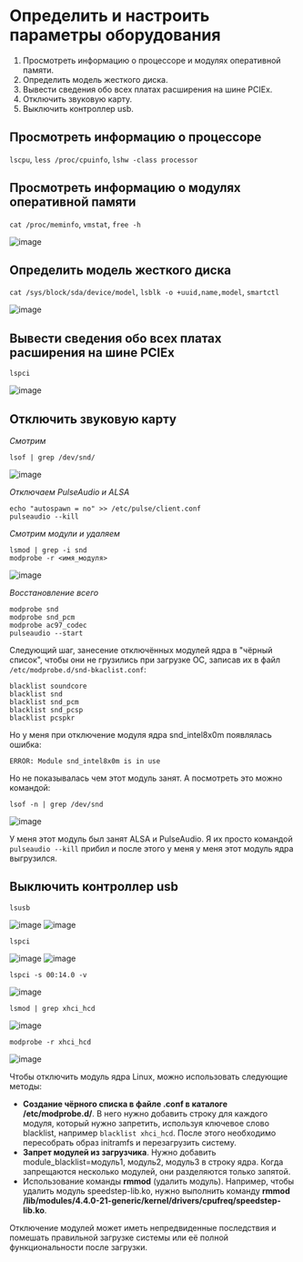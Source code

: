 # Определить и настроить параметры оборудования

1) Просмотреть информацию о процессоре и модулях оперативной памяти.
2) Определить модель жесткого диска.
3) Вывести сведения обо всех платах расширения на шине PCIEx.
4) Отключить звуковую карту.
5) Выключить контроллер usb.


## Просмотреть информацию о процессоре
`lscpu`, `less /proc/cpuinfo`, `lshw -class processor`


## Просмотреть информацию о модулях оперативной памяти
`cat /proc/meminfo`, `vmstat`, `free -h`

![image](https://github.com/user-attachments/assets/abf20722-a0c5-483a-88c0-113484f1ff01)



## Определить модель жесткого диска
`cat /sys/block/sda/device/model`, `lsblk -o +uuid,name,model`, `smartctl`

![image](https://github.com/user-attachments/assets/40b05395-99d5-4c00-8da8-ec2c3f74929a)


## Вывести сведения обо всех платах расширения на шине PCIEx
`lspci`

![image](https://github.com/user-attachments/assets/d3d13045-c79e-4e5c-9feb-6d1b5f879a0b)



## Отключить звуковую карту

_Смотрим_

``` lsof | grep /dev/snd/ ```

![image](https://github.com/user-attachments/assets/259b6b2c-2939-467d-84e8-4d406a48de09)


_Отключаем PulseAudio и ALSA_

```
echo "autospawn = no" >> /etc/pulse/client.conf
pulseaudio --kill
```

_Смотрим модули и удаляем_

```
lsmod | grep -i snd
modprobe -r <имя_модуля>
```

![image](https://github.com/user-attachments/assets/2acd5bc8-9db6-49c8-af10-81bb63d47c1e)


_Восстановление всего_

```
modprobe snd
modprobe snd_pcm
modprobe ac97_codec
pulseaudio --start
```

Следующий шаг, занесение отключённых модулей ядра в "чёрный список", чтобы они не грузились при загрузке ОС, записав их в файл `/etc/modprobe.d/snd-bkaclist.conf`:

```
blacklist soundcore
blacklist snd
blacklist snd_pcm
blacklist snd_pcsp
blacklist pcspkr
```

Но у меня при отключение модуля ядра snd_intel8x0m появлялась ошибка:

```ERROR: Module snd_intel8x0m is in use```

Но не показывалась чем этот модуль занят. А посмотреть это можно командой:

```lsof -n | grep /dev/snd```

![image](https://github.com/user-attachments/assets/fdac8764-6595-462d-8d08-1e381d681904)


У меня этот модуль был занят ALSA и PulseAudio. Я их просто командой `pulseaudio --kill` прибил и после этого у меня у меня этот модуль ядра выгрузился.


## Выключить контроллер usb

`lsusb`

![image](https://github.com/user-attachments/assets/381525f5-8c7e-4ef8-8106-c5c76af0c16f)
![image](https://github.com/user-attachments/assets/45c95dac-743b-4030-8832-e970173d655c)


`lspci`

![image](https://github.com/user-attachments/assets/7c385796-3232-43bf-b4a4-44af6116ba0b)
![image](https://github.com/user-attachments/assets/ea73ea5e-cf34-415e-9216-aa7728251937)

`lspci -s 00:14.0 -v`

![image](https://github.com/user-attachments/assets/3634fb18-7664-4a41-8db6-f9921cc1181f)

`lsmod | grep xhci_hcd`

![image](https://github.com/user-attachments/assets/289f839c-2b61-4549-a5b0-1925d43d64b3)

`modprobe -r xhci_hcd`

![image](https://github.com/user-attachments/assets/6a7dbf66-1dfd-4e4a-bf7e-60ff49cff507)

Чтобы отключить модуль ядра Linux, можно использовать следующие методы:

* **Создание чёрного списка в файле .conf в каталоге /etc/modprobe.d/**. В него нужно добавить строку для каждого модуля, который нужно запретить, используя ключевое слово blacklist, например ` blacklist xhci_hcd `. После этого необходимо пересобрать образ initramfs и перезагрузить систему.
* **Запрет модулей из загрузчика**. Нужно добавить module_blacklist=модуль1, модуль2, модуль3 в строку ядра. Когда запрещаются несколько модулей, они разделяются только запятой.
* Использование команды **rmmod** (удалить модуль). Например, чтобы удалить модуль speedstep-lib.ko, нужно выполнить команду **rmmod /lib/modules/4.4.0-21-generic/kernel/drivers/cpufreq/speedstep-lib.ko**.

Отключение модулей может иметь непредвиденные последствия и помешать правильной загрузке системы или её полной функциональности после загрузки.








